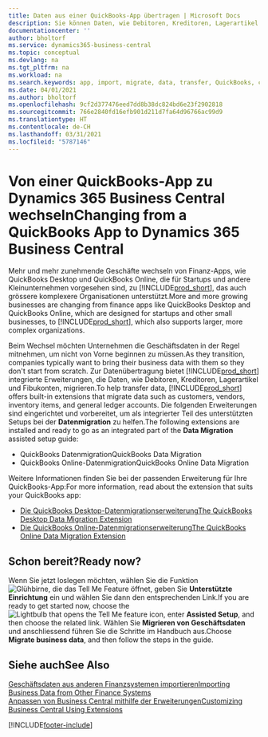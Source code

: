 ```yaml
---
title: Daten aus einer QuickBooks-App übertragen | Microsoft Docs
description: Sie können Daten, wie Debitoren, Kreditoren, Lagerartikel und Fibukonten aus QuickBooks-Apps auf Business Central migrieren.
documentationcenter: ''
author: bholtorf
ms.service: dynamics365-business-central
ms.topic: conceptual
ms.devlang: na
ms.tgt_pltfrm: na
ms.workload: na
ms.search.keywords: app, import, migrate, data, transfer, QuickBooks, customize
ms.date: 04/01/2021
ms.author: bholtorf
ms.openlocfilehash: 9cf2d377476eed7dd8b38dc824bd6e23f2902818
ms.sourcegitcommit: 766e2840fd16efb901d211d7fa64d96766ac99d9
ms.translationtype: HT
ms.contentlocale: de-CH
ms.lasthandoff: 03/31/2021
ms.locfileid: "5787146"
---
```

# <a name="changing-from-a-quickbooks-app-to-dynamics-365-business-central"></a><span data-ttu-id="fa701-103">Von einer QuickBooks-App zu Dynamics 365 Business Central wechseln</span><span class="sxs-lookup"><span data-stu-id="fa701-103">Changing from a QuickBooks App to Dynamics 365 Business Central</span></span>
<span data-ttu-id="fa701-104">Mehr und mehr zunehmende Geschäfte wechseln von Finanz-Apps, wie QuickBooks Desktop und QuickBooks Online, die für Startups und andere Kleinunternehmen vorgesehen sind, zu [!INCLUDE[prod_short](includes/prod_short.md)], das auch grössere komplexere Organisationen unterstützt.</span><span class="sxs-lookup"><span data-stu-id="fa701-104">More and more growing businesses are changing from finance apps like QuickBooks Desktop and QuickBooks Online, which are designed for startups and other small businesses, to [!INCLUDE[prod_short](includes/prod_short.md)], which also supports larger, more complex organizations.</span></span> 

<span data-ttu-id="fa701-105">Beim Wechsel möchten Unternehmen die Geschäftsdaten in der Regel mitnehmen, um nicht von Vorne beginnen zu müssen.</span><span class="sxs-lookup"><span data-stu-id="fa701-105">As they transition, companies typically want to bring their business data with them so they don't start from scratch.</span></span> <span data-ttu-id="fa701-106">Zur Datenübertragung bietet [!INCLUDE[prod_short](includes/prod_short.md)] integrierte Erweiterungen, die Daten, wie Debitoren, Kreditoren, Lagerartikel und Fibukonten, migrieren.</span><span class="sxs-lookup"><span data-stu-id="fa701-106">To help transfer data, [!INCLUDE[prod_short](includes/prod_short.md)] offers built-in extensions that migrate data such as customers, vendors, inventory items, and general ledger accounts.</span></span> <span data-ttu-id="fa701-107">Die folgenden Erweiterungen sind eingerichtet und vorbereitet, um als integrierter Teil des unterstützten Setups bei der **Datenmigration** zu helfen.</span><span class="sxs-lookup"><span data-stu-id="fa701-107">The following extensions are installed and ready to go as an integrated part of the **Data Migration** assisted setup guide:</span></span>

* <span data-ttu-id="fa701-108">QuickBooks Datenmigration</span><span class="sxs-lookup"><span data-stu-id="fa701-108">QuickBooks Data Migration</span></span> 
* <span data-ttu-id="fa701-109">QuickBooks Online-Datenmigration</span><span class="sxs-lookup"><span data-stu-id="fa701-109">QuickBooks Online Data Migration</span></span>

<span data-ttu-id="fa701-110">Weitere Informationen finden Sie bei der passenden Erweiterung für Ihre QuickBooks-App:</span><span class="sxs-lookup"><span data-stu-id="fa701-110">For more information, read about the extension that suits your QuickBooks app:</span></span>   

* [<span data-ttu-id="fa701-111">Die QuickBooks Desktop-Datenmigrationserweiterung</span><span class="sxs-lookup"><span data-stu-id="fa701-111">The QuickBooks Desktop Data Migration Extension</span></span>](ui-extensions-quickbooks-data-migration.md)
* [<span data-ttu-id="fa701-112">Die QuickBooks Online-Datenmigrationserweiterung</span><span class="sxs-lookup"><span data-stu-id="fa701-112">The QuickBooks Online Data Migration Extension</span></span>](ui-extensions-quickbooks-online-data-migration.md)

## <a name="ready-now"></a><span data-ttu-id="fa701-113">Schon bereit?</span><span class="sxs-lookup"><span data-stu-id="fa701-113">Ready now?</span></span>
<span data-ttu-id="fa701-114">Wenn Sie jetzt loslegen möchten, wählen Sie die Funktion ![Glühbirne, die das Tell Me Feature](media/ui-search/search_small.png "Tell Me-Funktion") öffnet, geben Sie **Unterstützte Einrichtung** ein und wählen Sie dann den entsprechenden Link.</span><span class="sxs-lookup"><span data-stu-id="fa701-114">If you are ready to get started now, choose the ![Lightbulb that opens the Tell Me feature](media/ui-search/search_small.png "Tell me what you want to do") icon, enter **Assisted Setup**, and then choose the related link.</span></span> <span data-ttu-id="fa701-115">Wählen Sie **Migrieren von Geschäftsdaten** und anschliessend führen Sie die Schritte im Handbuch aus.</span><span class="sxs-lookup"><span data-stu-id="fa701-115">Choose **Migrate business data**, and then follow the steps in the guide.</span></span>

## <a name="see-also"></a><span data-ttu-id="fa701-116">Siehe auch</span><span class="sxs-lookup"><span data-stu-id="fa701-116">See Also</span></span>
[<span data-ttu-id="fa701-117">Geschäftsdaten aus anderen Finanzsystemen importieren</span><span class="sxs-lookup"><span data-stu-id="fa701-117">Importing Business Data from Other Finance Systems</span></span>](across-import-data-configuration-packages.md)  
[<span data-ttu-id="fa701-118">Anpassen von Business Central mithilfe der Erweiterungen</span><span class="sxs-lookup"><span data-stu-id="fa701-118">Customizing Business Central Using Extensions</span></span>](ui-extensions.md)   


[!INCLUDE[footer-include](includes/footer-banner.md)]